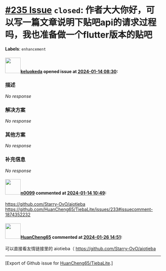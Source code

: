 # [\#235 Issue](https://github.com/HuanCheng65/TiebaLite/issues/235) `closed`: 作者大大你好，可以写一篇文章说明下贴吧api的请求过程吗，我也准备做一个flutter版本的贴吧
**Labels**: `enhancement`


#### <img src="https://avatars.githubusercontent.com/u/16809185?v=4" width="50">[keluokeda](https://github.com/keluokeda) opened issue at [2024-01-14 08:30](https://github.com/HuanCheng65/TiebaLite/issues/235):

### 描述

_No response_

### 解决方案

_No response_

### 其他方案

_No response_

### 补充信息

_No response_

#### <img src="https://avatars.githubusercontent.com/u/13030387?u=b18d797ff4ab4819de469d0e4928e00ed95caf26&v=4" width="50">[n0099](https://github.com/n0099) commented at [2024-01-14 10:49](https://github.com/HuanCheng65/TiebaLite/issues/235#issuecomment-1890915677):

https://github.com/Starry-OvO/aiotieba
https://github.com/HuanCheng65/TiebaLite/issues/233#issuecomment-1874352232

#### <img src="https://avatars.githubusercontent.com/u/22636177?u=5e5e656c62ba51f1661d80a6a0fd9ec098e5023b&v=4" width="50">[HuanCheng65](https://github.com/HuanCheng65) commented at [2024-01-26 14:51](https://github.com/HuanCheng65/TiebaLite/issues/235#issuecomment-1912189828):

可以直接看友情链接里的 aiotieba（
https://github.com/Starry-OvO/aiotieba


-------------------------------------------------------------------------------



[Export of Github issue for [HuanCheng65/TiebaLite](https://github.com/HuanCheng65/TiebaLite).]
